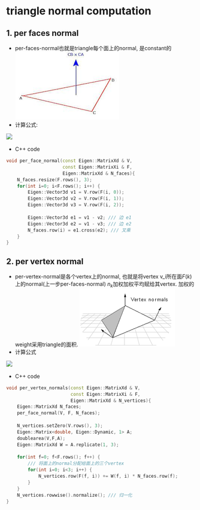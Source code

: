 # triangle normal computation
## 1. per faces normal
- per-faces-normal也就是triangle每个面上的normal, 是constant的<br>
![](pics/per-face.jpeg)
- 计算公式:<br>
<img src="http://latex.codecogs.com/gif.latex?\mathbf{n} = e_1 \times e_2 = (v_1 - v_2\times (v_1 - v_3))" />

- C++ code
```c++
void per_face_normal(const Eigen::MatrixXd & V,
                     const Eigen::MatrixXi & F,
                     Eigen::MatrixXd & N_faces){
    N_faces.resize(F.rows(), 3);
    for(int i=0; i<F.rows(); i++) {
        Eigen::Vector3d v1 = V.row(F(i, 0));
        Eigen::Vector3d v2 = V.row(F(i, 1));
        Eigen::Vector3d v3 = V.row(F(i, 2));

        Eigen::Vector3d e1 = v1 - v2; /// 边 e1
        Eigen::Vector3d e2 = v1 - v3; /// 边 e2
        N_faces.row(i) = e1.cross(e2); /// 叉乘
    }
}
```

## 2. per vertex normal
- per-vertex-normal是各个vertex上的normal, 也就是将vertex v_i所在面$F(k)$上的normal(上一步per-faces-normal) $n_k$加权加权平均赋给其vertex. 加权的weight采用triangle的面积.
![](pics/per-vertex.png)
- 计算公式<br>
<img src="http://latex.codecogs.com/gif.latex?\mathbf{n}_i = \frac{\sum\limits_{i \in \mathcal{F}(k)} Area_j \cdot \mathbf{n}_k}{\Vert \sum\limits_{i \in \mathcal{F}(k)} Area_j \cdot \mathbf{n}_k \Vert_2}" />

- C++ code
```C++
void per_vertex_normals(const Eigen::MatrixXd & V,
                        const Eigen::MatrixXi & F,
                        Eigen::MatrixXd & N_vertices){
    Eigen::MatrixXd N_faces;
    per_face_normal(V, F, N_faces);

    N_vertices.setZero(V.rows(), 3);
    Eigen::Matrix<double, Eigen::Dynamic, 1> A;
    doublearea(V,F,A);
    Eigen::MatrixXd W = A.replicate(1, 3);

    for(int f=0; f<F.rows(); f++) {
        /// 将面上的normal分配给面上的三个vertex
        for(int i=0; i<3; i++) {
            N_vertices.row(F(f, i)) += W(f, i) * N_faces.row(f);
        }
    }
    N_vertices.rowwise().normalize(); /// 归一化
}
```